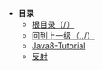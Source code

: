 * **目录**
  * [根目录（/）](/README)
  * [回到上一级（../）](/README)
  * [Java8-Tutorial](/study/Java/Java8/Java8-Tutorial)
  * [反射](/study/Java/Java8/反射)

